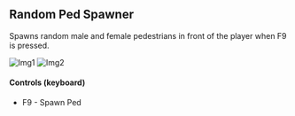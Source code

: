## Random Ped Spawner
Spawns random male and female pedestrians in front of the player when F9 is pressed.

![Img1](http://i.imgur.com/J1m0lHH.png) ![Img2](http://i.imgur.com/BrkDKbn.png)

#### Controls (keyboard)
* F9 - Spawn Ped
